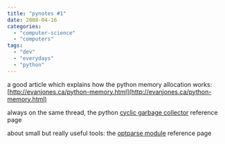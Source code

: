 ```yaml
---
title: "pynotes #1"
date: 2008-04-16
categories: 
  - "computer-science"
  - "computers"
tags: 
  - "dev"
  - "everydays"
  - "python"
---
```


a good article which explains how the python memory allocation works: [http://evanjones.ca/python-memory.html](http://evanjones.ca/python-memory.html)

always on the same thread, the python [cyclic garbage collector](http://www.python.org/doc/current/lib/module-gc.html) reference page

about small but really useful tools: the [optparse module](http://docs.python.org/lib/module-optparse.html) reference page
